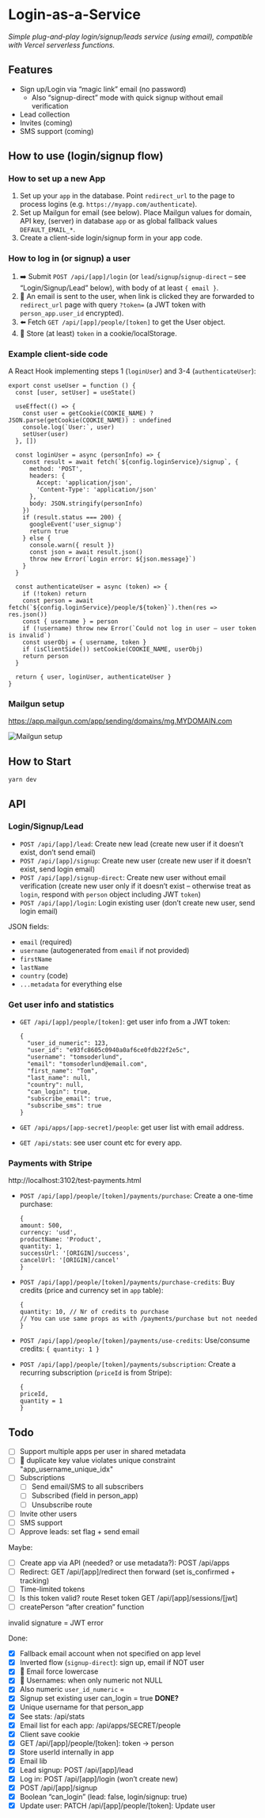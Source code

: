 # Login-as-a-Service

_Simple plug-and-play login/signup/leads service (using email), compatible with Vercel serverless functions._

## Features

- Sign up/Login via “magic link” email (no password)
  - Also “signup-direct” mode with quick signup without email verification
- Lead collection
- Invites (coming)
- SMS support (coming)

## How to use (login/signup flow)

### How to set up a new App

1. Set up your `app` in the database. Point `redirect_url` to the page to process logins (e.g. `https://myapp.com/authenticate`).
2. Set up Mailgun for email (see below). Place Mailgun values for domain, API key, (server) in database `app` or as global fallback values `DEFAULT_EMAIL_*`.
3. Create a client-side login/signup form in your app code.

### How to log in (or signup) a user

1. ➡️ Submit `POST /api/[app]/login` (or `lead`/`signup`/`signup-direct` – see “Login/Signup/Lead” below), with body of at least `{ email }`.
2. 📧 An email is sent to the user, when link is clicked they are forwarded to `redirect_url` page with query `?token=` (a JWT token with `person_app.user_id` encrypted).
3. ⬅️ Fetch `GET /api/[app]/people/[token]` to get the User object.
4. 💾 Store (at least) `token` in a cookie/localStorage.

### Example client-side code

A React Hook implementing steps 1 (`loginUser`) and 3-4 (`authenticateUser`):

    export const useUser = function () {
      const [user, setUser] = useState()

      useEffect(() => {
        const user = getCookie(COOKIE_NAME) ? JSON.parse(getCookie(COOKIE_NAME)) : undefined
        console.log(`User:`, user)
        setUser(user)
      }, [])

      const loginUser = async (personInfo) => {
        const result = await fetch(`${config.loginService}/signup`, {
          method: 'POST',
          headers: {
            Accept: 'application/json',
            'Content-Type': 'application/json'
          },
          body: JSON.stringify(personInfo)
        })
        if (result.status === 200) {
          googleEvent('user_signup')
          return true
        } else {
          console.warn({ result })
          const json = await result.json()
          throw new Error(`Login error: ${json.message}`)
        }
      }

      const authenticateUser = async (token) => {
        if (!token) return
        const person = await fetch(`${config.loginService}/people/${token}`).then(res => res.json())
        const { username } = person
        if (!username) throw new Error(`Could not log in user – user token is invalid`)
        const userObj = { username, token }
        if (isClientSide()) setCookie(COOKIE_NAME, userObj)
        return person
      }

      return { user, loginUser, authenticateUser }
    }

### Mailgun setup

https://app.mailgun.com/app/sending/domains/mg.MYDOMAIN.com

![Mailgun setup](docs/mailgun_setup.png)


## How to Start

    yarn dev


## API

### Login/Signup/Lead

- `POST /api/[app]/lead`: Create new lead (create new user if it doesn’t exist, don’t send email)
- `POST /api/[app]/signup`: Create new user (create new user if it doesn’t exist, send login email)
- `POST /api/[app]/signup-direct`: Create new user without email verification (create new user only if it doesn’t exist – otherwise treat as `login`, respond with `person` object including JWT `token`)
- `POST /api/[app]/login`: Login existing user (don’t create new user, send login email)

JSON fields:

- `email` (required)
- `username` (autogenerated from `email` if not provided)
- `firstName`
- `lastName`
- `country` (code)
- `...metadata` for everything else

### Get user info and statistics

- `GET /api/[app]/people/[token]`: get user info from a JWT token:

    ```
    {
      "user_id_numeric": 123,
      "user_id": "e93fc8605c0940a0af6ce0fdb22f2e5c",
      "username": "tomsoderlund",
      "email": "tomsoderlund@email.com",
      "first_name": "Tom",
      "last_name": null,
      "country": null,
      "can_login": true,
      "subscribe_email": true,
      "subscribe_sms": true
    }
    ```

- `GET /api/apps/[app-secret]/people`: get user list with email address.
- `GET /api/stats`: see user count etc for every app.

### Payments with Stripe

http://localhost:3102/test-payments.html

- `POST /api/[app]/people/[token]/payments/purchase`: Create a one-time purchase:

	```
	{
    amount: 500,
    currency: 'usd',
    productName: 'Product',
    quantity: 1,
    successUrl: '[ORIGIN]/success',
    cancelUrl: '[ORIGIN]/cancel'
  }
	```

- `POST /api/[app]/people/[token]/payments/purchase-credits`: Buy credits (price and currency set in `app` table):

	```
	{
    quantity: 10, // Nr of credits to purchase
    // You can use same props as with /payments/purchase but not needed
  }
	```

- `POST /api/[app]/people/[token]/payments/use-credits`: Use/consume credits: `{ quantity: 1 }`
- `POST /api/[app]/people/[token]/payments/subscription`: Create a recurring subscription (`priceId` is from Stripe):

	```
	{
    priceId,
    quantity = 1
  }
	```

## Todo

- [ ] Support multiple apps per user in shared metadata
- [ ] 🐜 duplicate key value violates unique constraint \"app_username_unique_idx\"
- [ ] Subscriptions
  - [ ] Send email/SMS to all subscribers
  - [ ] Subscribed (field in person_app)
  - [ ] Unsubscribe route
- [ ] Invite other users
- [ ] SMS support
- [ ] Approve leads: set flag + send email

Maybe:

- [ ] Create app via API (needed? or use metadata?): POST /api/apps
- [ ] Redirect: GET /api/[app]/redirect then forward (set is_confirmed + tracking)
- [ ] Time-limited tokens
- [ ] Is this token valid? route Reset token GET /api/[app]/sessions/[jwt]
- [ ] createPerson “after creation” function

invalid signature = JWT error

Done:

- [x] Fallback email account when not specified on app level
- [x] Inverted flow (`signup-direct`): sign up, email if NOT user
- [x] 🐜 Email force lowercase
- [x] 🐜 Usernames: when only numeric not NULL
- [x] Also numeric `user_id_numeric` = 
- [x] Signup set existing user can_login = true **DONE?**
- [x] Unique username for that person_app
- [x] See stats: /api/stats
- [x] Email list for each app: /api/apps/SECRET/people
- [x] Client save cookie
- [x] GET /api/[app]/people/[token]: token -> person
- [x] Store userId internally in app
- [x] Email lib
- [x] Lead signup: POST /api/[app]/lead
- [x] Log in: POST /api/[app]/login (won’t create new)
- [x] POST /api/[app]/signup
- [x] Boolean “can_login” (lead: false, login/signup: true)
- [x] Update user: PATCH /api/[app]/people/[token]: Update user
